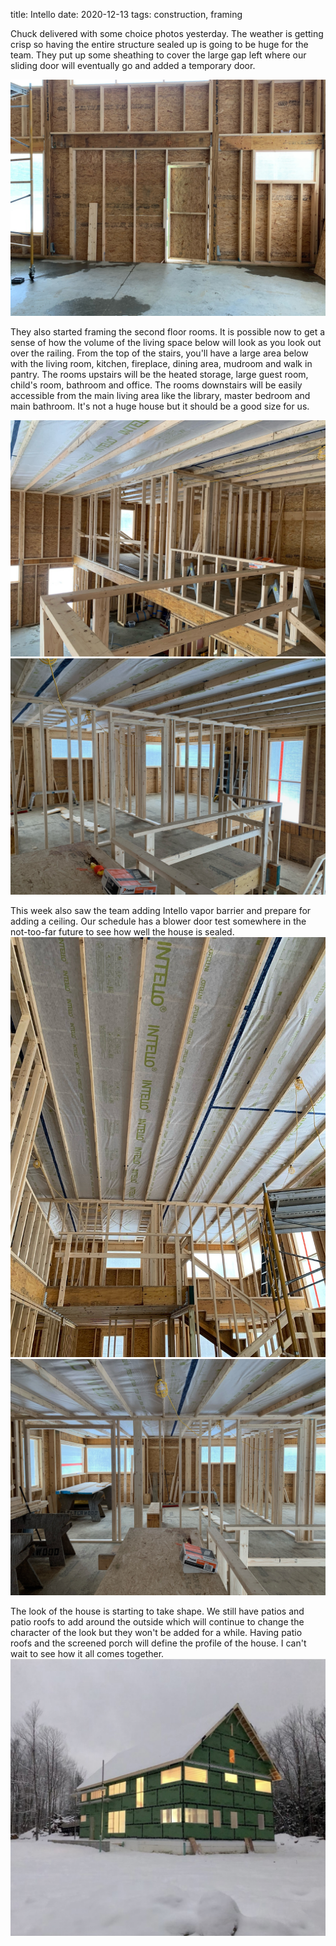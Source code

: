 title: Intello
date: 2020-12-13
tags: construction, framing

Chuck delivered with some choice photos yesterday.  The weather is getting crisp so having the entire structure sealed up is going to be huge for the team. They put up some sheathing to cover the large gap left where our sliding door will eventually go and added a temporary door.

![](/files/tempdoor.JPG)       

They also started framing the second floor rooms.  It is possible now to get a sense of how the volume of the living space below will look as you look out over the railing.  From the top of the stairs, you'll have a large area below with the living room, kitchen, fireplace, dining area, mudroom and walk in pantry. The rooms upstairs will be the heated storage, large guest room, child's room, bathroom and office. The rooms downstairs will be easily accessible from the main living area like the library, master bedroom and main bathroom.  It's not a huge house but it should be a good size for us.

![](/files/fromtopofstairs-framing.JPG)       
![](/files/fromlanding1.JPG)       


This week also saw the team adding Intello vapor barrier and prepare for adding a ceiling.  Our schedule has a blower door test somewhere in the not-too-far future to see how well the house is sealed. 
![](/files/intello1.JPG)       
![](/files/fromlanding2.JPG)       

The look of the house is starting to take shape.  We still have patios and patio roofs to add around the outside which will continue to change the character of the look but they won't be added for a while.  Having patio roofs and the screened porch will define the profile of the house. I can't wait to see how it all comes together.
![](/files/endofday.jpeg)       
